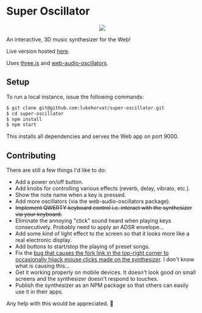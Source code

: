 # Super Oscillator

<p align="center">
  <img src="https://i.imgur.com/QqcEvAT.gif">
</p>

An interactive, 3D music synthesizer for the Web!

Live version hosted [here](https://oscillator.js.org).

Uses [three.js](https://threejs.org) and [web-audio-oscillators](https://github.com/lukehorvat/web-audio-oscillators).

## Setup

To run a local instance, issue the following commands:

```bash
$ git clone git@github.com:lukehorvat/super-oscillator.git
$ cd super-oscillator
$ npm install
$ npm start
```

This installs all dependencies and serves the Web app on port 9000.

## Contributing

There are still a few things I'd like to do:

- Add a power on/off button.
- Add knobs for controlling various effects (reverb, delay, vibrato, etc.).
- Show the note name when a key is pressed.
- Add more oscillators (via the web-audio-oscillators package).
- ~~Implement QWERTY keyboard control i.e. interact with the synthesizer via your keyboard.~~
- Eliminate the annoying "click" sound heard when playing keys consecutively. Probably need to apply an ADSR envelope...
- Add some kind of light effect to the screen so that it looks more like a real electronic display.
- Add buttons to start/stop the playing of preset songs.
- Fix the [bug that causes the fork link in the top-right corner to occasionally hijack mouse clicks made on the synthesizer](https://stackoverflow.com/q/46557602). I don't know what is causing this...
- Get it working properly on mobile devices. It doesn't look good on small screens and the synthesizer doesn't respond to touches.
- Publish the synthesizer as an NPM package so that others can easily use it in their apps.

Any help with this would be appreciated. 🙂
